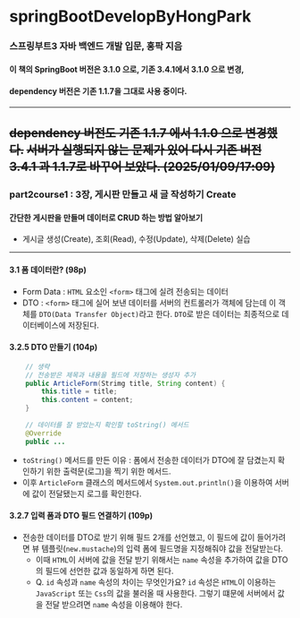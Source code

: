 # springBootDevelopByHongPark
### 스프링부트3 자바 백엔드 개발 입문, 홍팍 지음
#### 이 책의 SpringBoot 버전은 3.1.0 으로, 기존 3.4.1에서 3.1.0 으로 변경, 
#### dependency 버전은 기존 1.1.7을 그대로 사용 중이다.

---
~~dependency 버전도 기존 1.1.7 에서 1.1.0 으로 변경했다.~~
~~서버가 실행되지 않는 문제가 있어 다시 기존 버전 3.4.1 과 1.1.7로 바꾸어 보았다. (2025/01/09/17:09)~~
---
### part2course1 : 3장, 게시판 만들고 새 글 작성하기 Create 
#### 간단한 게시판을 만들며 데이터로 CRUD 하는 방법 알아보기 
* 게시글 생성(Create), 조회(Read), 수정(Update), 삭제(Delete) 실습 
---
#### 3.1 폼 데이터란? (98p) 
* Form Data : `HTML` 요소인 `<form>` 태그에 실려 전송되는 데이터 
* DTO : `<form>` 태그에 실어 보낸 데이터를 서버의 컨트롤러가 객체에 담는데 이 객체를 `DTO(Data Transfer Object)`라고 한다. `DTO`로 받은 데이터는 최종적으로 데이터베이스에 저장된다. 

#### 3.2.5 DTO 만들기 (104p)
```java
    // 생략
    // 전송받은 제목과 내용을 필드에 저장하는 생성자 추가 
    public ArticleForm(Strimg title, String content) {
        this.title = title;
        this.content = content;
    }
    
    // 데이터를 잘 받았는지 확인할 toString() 메서드 
    @Override
    public ...
```
* `toString()` 메서드를 만든 이유 : 폼에서 전송한 데이터가 DTO에 잘 담겼는지 확인하기 위한 출력문(로그)을 찍기 위한 메서드. 
* 이후 `ArticleForm` 클래스의 메서드에서 `System.out.println()`을 이용하여 서버에 값이 전달됐는지 로그를 확인한다.

#### 3.2.7 입력 폼과 DTO 필드 연결하기 (109p)
* 전송한 데이터를 DTO로 받기 위해 필드 2개를 선언했고, 이 필드에 값이 들어가려면 뷰 템플릿(`new.mustache`)의 입력 폼에 필드명을 지정해줘야 값을 전달받는다. 
  * 이때 `HTML`이 서버에 값을 전달 받기 위해서는 `name` 속성을 추가하여 값을 DTO의 필드에 선언한 값과 동일하게 하면 된다.
  * Q. `id` 속성과 `name` 속성의 차이는 무엇인가요? `id` 속성은 `HTML`이 이용하는 `JavaScript` 또는 `Css`의 값을 불러올 때 사용한다. 그렇기 떄문에 서버에서 값을 전달 받으려면 `name` 속성을 이용해야 한다.


